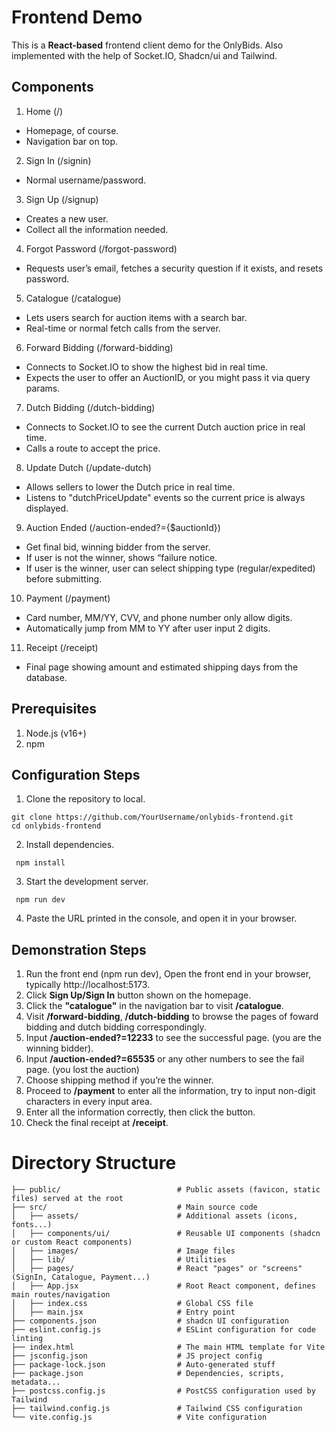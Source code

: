 # Frontend Demo
This is a **React-based** frontend client demo for the OnlyBids. Also implemented with the help of Socket.IO, Shadcn/ui and Tailwind.

## Components 
1. Home (/)
- Homepage, of course.
- Navigation bar on top.

2. Sign In (/signin)
- Normal username/password.

3. Sign Up (/signup)
- Creates a new user.
- Collect all the information needed.
  
4. Forgot Password (/forgot-password)
- Requests user’s email, fetches a security question if it exists, and resets password.
  
5. Catalogue (/catalogue)
- Lets users search for auction items with a search bar.
- Real-time or normal fetch calls from the server.

6. Forward Bidding (/forward-bidding)
- Connects to Socket.IO to show the highest bid in real time.
- Expects the user to offer an AuctionID, or you might pass it via query params.

7. Dutch Bidding (/dutch-bidding)
- Connects to Socket.IO to see the current Dutch auction price in real time.
- Calls a route to accept the price.

8. Update Dutch (/update-dutch)
- Allows sellers to lower the Dutch price in real time.
- Listens to "dutchPriceUpdate" events so the current price is always displayed.

9. Auction Ended (/auction-ended?={$auctionId})
- Get final bid, winning bidder from the server.
- If user is not the winner, shows “failure notice.
- If user is the winner, user can select shipping type (regular/expedited) before submitting.

10. Payment (/payment)
- Card number, MM/YY, CVV, and phone number only allow digits.
- Automatically jump from MM to YY after user input 2 digits.

11. Receipt (/receipt)
- Final page showing amount and estimated shipping days from the database.
  
## Prerequisites
1. Node.js (v16+)
2. npm

## Configuration Steps
1. Clone the repository to local.
  ```shell
  git clone https://github.com/YourUsername/onlybids-frontend.git
  cd onlybids-frontend
  ```
2. Install dependencies.
  ```shell
   npm install
  ```
3. Start the development server.
  ```shell
   npm run dev
  ```
4. Paste the URL printed in the console, and open it in your browser.

## Demonstration Steps
1. Run the front end (npm run dev), Open the front end in your browser, typically http://localhost:5173.
2. Click **Sign Up/Sign In** button shown on the homepage.
3. Click the **"catalogue"** in the navigation bar to visit **/catalogue**.
4. Visit **/forward-bidding**, **/dutch-bidding** to browse the pages of foward bidding and dutch bidding correspondingly.
5. Input **/auction-ended?=12233** to see the successful page. (you are the winning bidder).
6. Input **/auction-ended?=65535** or any other numbers to see the fail page. (you lost the auction)
7. Choose shipping method if you’re the winner.
8. Proceed to **/payment** to enter all the information, try to input non-digit characters in every input area.
9. Enter all the information correctly, then click the button.
10. Check the final receipt at **/receipt**.

# Directory Structure
```
├── public/                          # Public assets (favicon, static files) served at the root
├── src/                             # Main source code
│   ├── assets/                      # Additional assets (icons, fonts...)
│   ├── components/ui/               # Reusable UI components (shadcn or custom React components)
│   ├── images/                      # Image files
│   ├── lib/                         # Utilities
│   ├── pages/                       # React "pages" or "screens" (SignIn, Catalogue, Payment...)
│   ├── App.jsx                      # Root React component, defines main routes/navigation
│   ├── index.css                    # Global CSS file
│   ├── main.jsx                     # Entry point
├── components.json                  # shadcn UI configuration
├── eslint.config.js                 # ESLint configuration for code linting
├── index.html                       # The main HTML template for Vite
├── jsconfig.json                    # JS project config
├── package-lock.json                # Auto-generated stuff
├── package.json                     # Dependencies, scripts, metadata...
├── postcss.config.js                # PostCSS configuration used by Tailwind
├── tailwind.config.js               # Tailwind CSS configuration
└── vite.config.js                   # Vite configuration          
```
